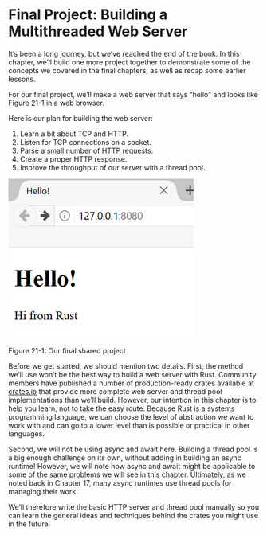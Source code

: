# Final Project: Building a Multithreaded Web Server

It’s been a long journey, but we’ve reached the end of the book. In this
chapter, we’ll build one more project together to demonstrate some of the
concepts we covered in the final chapters, as well as recap some earlier
lessons.

For our final project, we’ll make a web server that says “hello” and looks like
Figure 21-1 in a web browser.

Here is our plan for building the web server:

1. Learn a bit about TCP and HTTP.
2. Listen for TCP connections on a socket.
3. Parse a small number of HTTP requests.
4. Create a proper HTTP response.
5. Improve the throughput of our server with a thread pool.

![hello from rust](img/trpl21-01.png)

<span class="caption">Figure 21-1: Our final shared project</span>

Before we get started, we should mention two details. First, the method we’ll
use won’t be the best way to build a web server with Rust. Community members
have published a number of production-ready crates available at
[crates.io](https://crates.io/) that provide more complete web server and thread
pool implementations than we’ll build. However, our intention in this chapter is
to help you learn, not to take the easy route. Because Rust is a systems
programming language, we can choose the level of abstraction we want to work
with and can go to a lower level than is possible or practical in other
languages.

Second, we will not be using async and await here. Building a thread pool is a
big enough challenge on its own, without adding in building an async runtime!
However, we will note how async and await might be applicable to some of the
same problems we will see in this chapter. Ultimately, as we noted back in
Chapter 17, many async runtimes use thread pools for managing their work.

We’ll therefore write the basic HTTP server and thread pool manually so you can
learn the general ideas and techniques behind the crates you might use in the
future.
